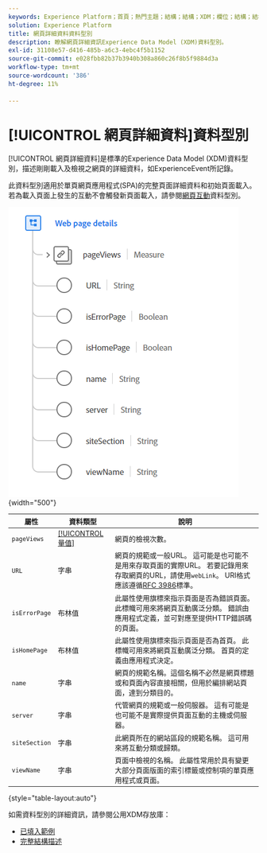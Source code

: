```yaml
---
keywords: Experience Platform；首頁；熱門主題；結構；結構；XDM；欄位；結構；結構；網頁詳細資訊；資料型別；資料型別；網頁
solution: Experience Platform
title: 網頁詳細資料資料型別
description: 瞭解網頁詳細資訊Experience Data Model (XDM)資料型別。
exl-id: 31108e57-d416-485b-a6c3-4ebc4f5b1152
source-git-commit: e028fbb82b37b3940b308a860c26f8b5f9884d3a
workflow-type: tm+mt
source-wordcount: '386'
ht-degree: 11%

---
```


# [!UICONTROL 網頁詳細資料]資料型別

[!UICONTROL 網頁詳細資料]是標準的Experience Data Model (XDM)資料型別，描述剛剛載入及檢視之網頁的詳細資料，如ExperienceEvent所記錄。

此資料型別適用於單頁網頁應用程式(SPA)的完整頁面詳細資料和初始頁面載入。 若為載入頁面上發生的互動不會觸發新頁面載入，請參閱[網頁互動](./web-interaction.md)資料型別。

![網頁詳細資料](../images/data-types/web-page-details.PNG){width="500"}

| 屬性 | 資料類型 | 說明 |
| --- | --- | --- |
| `pageViews` | [[!UICONTROL 量值]](./measure.md) | 網頁的檢視次數。 |
| `URL` | 字串 | 網頁的規範或一般URL。 這可能是也可能不是用來存取頁面的實際URL。 若要記錄用來存取網頁的URL，請使用`webLink`。 URI格式應該遵循[RFC 3986](https://tools.ietf.org/html/rfc3986)標準。 |
| `isErrorPage` | 布林值 | 此屬性使用旗標來指示頁面是否為錯誤頁面。 此標幟可用來將網頁互動廣泛分類。 錯誤由應用程式定義，並可對應至提供HTTP錯誤碼的頁面。 |
| `isHomePage` | 布林值 | 此屬性使用旗標來指示頁面是否為首頁。 此標幟可用來將網頁互動廣泛分類。 首頁的定義由應用程式決定。 |
| `name` | 字串 | 網頁的規範名稱。這個名稱不必然是網頁標題或和頁面內容直接相關，但用於編排網站頁面，達到分類目的。 |
| `server` | 字串 | 代管網頁的規範或一般伺服器。 這有可能是也可能不是實際提供頁面互動的主機或伺服器。 |
| `siteSection` | 字串 | 此網頁所在的網站區段的規範名稱。 這可用來將互動分類或歸類。 |
| `viewName` | 字串 | 頁面中檢視的名稱。 此屬性常用於具有變更大部分頁面版面的索引標籤或控制項的單頁應用程式或頁面。 |

{style="table-layout:auto"}

如需資料型別的詳細資訊，請參閱公用XDM存放庫：

* [已填入範例](https://github.com/adobe/xdm/blob/master/components/datatypes/deprecated/webpagedetails.example.2.json)
* [完整結構描述](https://github.com/adobe/xdm/blob/master/components/datatypes/deprecated/webpagedetails.schema.json)
